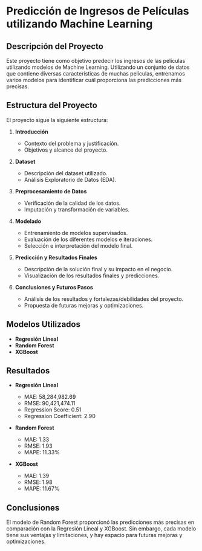 # Predicción de Ingresos de Películas utilizando Machine Learning

## Descripción del Proyecto
Este proyecto tiene como objetivo predecir los ingresos de las películas utilizando modelos de Machine Learning. Utilizando un conjunto de datos que contiene diversas características de muchas películas, entrenamos varios modelos para identificar cuál proporciona las predicciones más precisas.

## Estructura del Proyecto
El proyecto sigue la siguiente estructura:

1. **Introducción**
   - Contexto del problema y justificación.
   - Objetivos y alcance del proyecto.

2. **Dataset**
   - Descripción del dataset utilizado.
   - Análisis Exploratorio de Datos (EDA).

3. **Preprocesamiento de Datos**
   - Verificación de la calidad de los datos.
   - Imputación y transformación de variables.

4. **Modelado**
   - Entrenamiento de modelos supervisados.
   - Evaluación de los diferentes modelos e iteraciones.
   - Selección e interpretación del modelo final.

5. **Predicción y Resultados Finales**
   - Descripción de la solución final y su impacto en el negocio.
   - Visualización de los resultados finales y predicciones.

6. **Conclusiones y Futuros Pasos**
   - Análisis de los resultados y fortalezas/debilidades del proyecto.
   - Propuesta de futuras mejoras y optimizaciones.

## Modelos Utilizados
- **Regresión Lineal**
- **Random Forest**
- **XGBoost**

## Resultados
- **Regresión Lineal**
  - MAE: 58,284,982.69
  - RMSE: 90,421,474.11
  - Regression Score: 0.51
  - Regression Coefficient: 2.90

- **Random Forest**
  - MAE: 1.33
  - RMSE: 1.93
  - MAPE: 11.33%

- **XGBoost**
  - MAE: 1.39
  - RMSE: 1.98
  - MAPE: 11.67%

## Conclusiones
El modelo de Random Forest proporcionó las predicciones más precisas en comparación con la Regresión Lineal y XGBoost. Sin embargo, cada modelo tiene sus ventajas y limitaciones, y hay espacio para futuras mejoras y optimizaciones.


